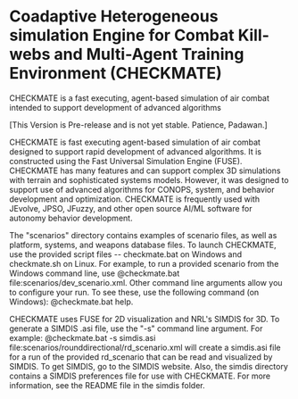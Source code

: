 # Coadaptive Heterogeneous simulation Engine for Combat Kill-webs and Multi-Agent Training Environment (CHECKMATE)
CHECKMATE is a fast executing, agent-based simulation of air combat intended to support development of advanced algorithms

[This Version is Pre-release and is not yet stable. Patience, Padawan.]

CHECKMATE is fast executing agent-based simulation of air combat designed to support
rapid development of advanced algorithms. It is constructed using the Fast Universal
Simulation Engine (FUSE). CHECKMATE has many features and can support complex 3D simulations
with terrain and sophisticated systems models. However, it was designed to support use of
advanced algorithms for CONOPS, system, and behavior development and optimization. CHECKMATE
is frequently used with JEvolve, JPSO, JFuzzy, and other open source AI/ML software for
autonomy behavior development.

The "scenarios" directory contains examples of scenario files, as well as platform, systems, and weapons database files. 
To launch CHECKMATE, use the provided script files -- checkmate.bat on Windows and checkmate.sh on Linux. 
For example, to run a provided scenario from the Windows command line, use @checkmate.bat file:scenarios/dev_scenario.xml. 
Other command line arguments allow you to configure your run. To see these, use the following command (on Windows): @checkmate.bat help.

CHECKMATE uses FUSE for 2D visualization and NRL's SIMDIS for 3D. To generate a SIMDIS .asi file, 
use the "-s" command line argument. For example: @checkmate.bat -s simdis.asi file:scenarios/rounddirectional/rd_scenario.xml 
will create a simdis.asi file for a run of the provided rd_scenario that can be read and visualized by SIMDIS. 
To get SIMDIS, go to the SIMDIS website. Also, the simdis directory contains a SIMDIS preferences file for use with CHECKMATE. 
For more information, see the README file in the simdis folder.